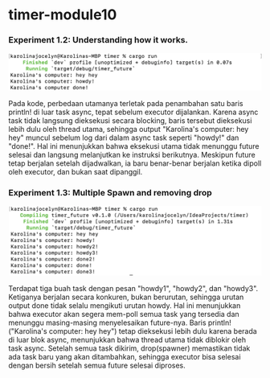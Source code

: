 # timer-module10

### Experiment 1.2: Understanding how it works.

![Pic1](static/pic1.png)

Pada kode, perbedaan utamanya terletak pada penambahan satu baris println! di luar task async, tepat sebelum executor dijalankan. Karena async task tidak langsung dieksekusi secara blocking, baris tersebut dieksekusi lebih dulu oleh thread utama, sehingga output "Karolina's computer: hey hey" muncul sebelum log dari dalam async task seperti "howdy!" dan "done!". Hal ini menunjukkan bahwa eksekusi utama tidak menunggu future selesai dan langsung melanjutkan ke instruksi berikutnya. Meskipun future tetap berjalan setelah dijadwalkan, ia baru benar-benar berjalan ketika dipoll oleh executor, dan bukan saat dipanggil.

### Experiment 1.3: Multiple Spawn and removing drop

![Pic2](static/pic2.png)

Terdapat tiga buah task dengan pesan "howdy1", "howdy2", dan "howdy3". Ketiganya berjalan secara konkuren, bukan berurutan, sehingga urutan output done tidak selalu mengikuti urutan howdy. Hal ini menunjukkan bahwa executor akan segera mem-poll semua task yang tersedia dan menunggu masing-masing menyelesaikan future-nya. Baris println!("Karolina's computer: hey hey") tetap dieksekusi lebih dulu karena berada di luar blok async, menunjukkan bahwa thread utama tidak diblokir oleh task async. Setelah semua task dikirim, drop(spawner) memastikan tidak ada task baru yang akan ditambahkan, sehingga executor bisa selesai dengan bersih setelah semua future selesai diproses.
